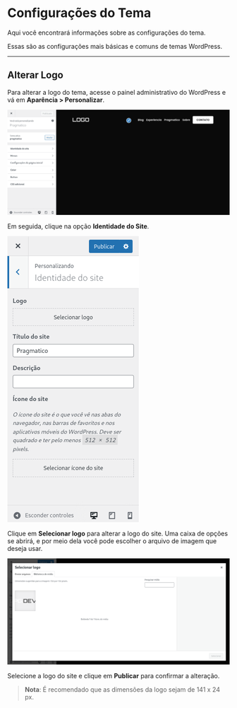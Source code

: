 # Configurações do Tema

Aqui você encontrará informações sobre as configurações do tema.

Essas são as configurações mais básicas e comuns de temas WordPress.

---

## Alterar Logo

Para alterar a logo do tema, acesse o painel administrativo do WordPress e vá
em **Aparência > Personalizar**.

![personalizar](images/personalizar.png)

Em seguida, clique na opção **Identidade do Site**.

![personalizar_identidade_do_site](images/personalizar_identidade_do_site.png)

Clique em **Selecionar logo** para alterar a logo do site. Uma caixa de opções
se abrirá, e por meio dela você pode escolher o arquivo de imagem que deseja
usar.

![personalizar_selecionar_logo](images/personalizar_selecionar_logo.png)

Selecione a logo do site e clique em **Publicar** para confirmar a alteração.

> **Nota**: É recomendado que as dimensões da logo sejam de 141 x 24 px.
